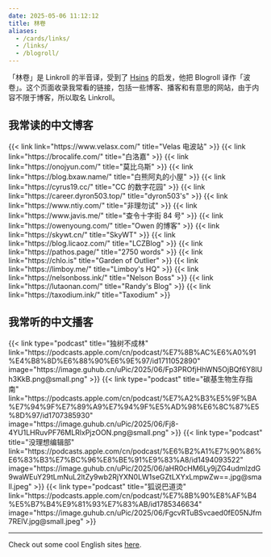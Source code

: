 ```yaml
---
date: 2025-05-06 11:12:12
title: 林卷
aliases:
  - /cards/links/
  - /links/
  - /blogroll/
---
```


「林卷」是 Linkroll 的半音译，受到了 [Hsins](https://hsins.me/) 的启发，他把 Blogroll 译作「波卷」。这个页面收录我常看的链接，包括一些博客、播客和有意思的网站，由于内容不限于博客，所以取名 Linkroll。

## 我常读的中文博客

<div class="linkroll">
{{< link link="https://www.velasx.com/" title="Velas 电波站" >}}
{{< link link="https://brocalife.com/" title="白洛嘉" >}}
{{< link link="https://onojyun.com/" title="莫比乌斯" >}}
{{< link link="https://blog.bxaw.name/" title="白熊阿丸的小屋" >}}
{{< link link="https://cyrus19.cc/" title="CC 的数字花园" >}}
{{< link link="https://career.dyron503.top/" title="dyron503's" >}}
{{< link link="https://www.ntiy.com/" title="非理勿试" >}}
{{< link link="https://www.javis.me/" title="查令十字街 84 号" >}}
{{< link link="https://owenyoung.com/" title="Owen 的博客" >}}
{{< link link="https://skywt.cn/" title="SkyWT" >}}
{{< link link="https://blog.licaoz.com/" title="LCZBlog" >}}
{{< link link="https://pathos.page/" title="2750 words" >}}
{{< link link="https://chlo.is" title="Garden of Outlier" >}}
{{< link link="https://limboy.me/" title="Limboy's HQ" >}}
{{< link link="https://nelsonboss.ink/" title="Nelson Boss" >}}
{{< link link="https://lutaonan.com/" title="Randy's Blog" >}}
{{< link link="https://taxodium.ink/" title="Taxodium" >}}
</div>

## 我常听的中文播客

<div class="linkroll">
{{< link type="podcast" title="独树不成林" link="https://podcasts.apple.com/cn/podcast/%E7%8B%AC%E6%A0%91%E4%B8%8D%E6%88%90%E6%9E%97/id1711052890" image="https://image.guhub.cn/uPic/2025/06/Fp3PROfjHhWN5OjBQf6Y8lUh3KkB.png@small.png" >}}
{{< link type="podcast" title="碳基生物生存指南" link="https://podcasts.apple.com/cn/podcast/%E7%A2%B3%E5%9F%BA%E7%94%9F%E7%89%A9%E7%94%9F%E5%AD%98%E6%8C%87%E5%8D%97/id1707385930" image="https://image.guhub.cn/uPic/2025/06/Fj8-4YU1LHRuvPF76MLRlxPjzOON.png@small.png" >}}
{{< link type="podcast" title="没理想编辑部" link="https://podcasts.apple.com/cn/podcast/%E6%B2%A1%E7%90%86%E6%83%B3%E7%BC%96%E8%BE%91%E9%83%A8/id1494093522" image="https://image.guhub.cn/uPic/2025/06/aHR0cHM6Ly9jZG4udmlzdG9waWEuY29tLmNuL2ltZy9wb2RjYXN0LW1seGZtLXYxLmpwZw==.jpg@small.jpeg" >}}
{{< link type="podcast" title="狐说巴道烫" link="https://podcasts.apple.com/cn/podcast/%E7%8B%90%E8%AF%B4%E5%B7%B4%E9%81%93%E7%83%AB/id1785346634" image="https://image.guhub.cn/uPic/2025/06/FgcvRTuBSvcaed0fE05NJfm7RElV.jpg@small.jpeg" >}}
</div>

---

Check out some cool English sites [here](/en/blogroll).

